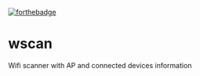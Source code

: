 
[![forthebadge](https://forthebadge.com/images/badges/gluten-free.svg)](https://forthebadge.com)

# wscan
Wifi scanner with AP and connected devices information
